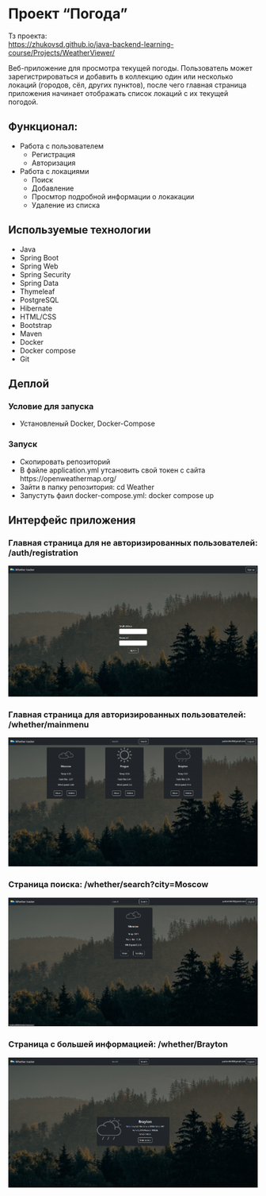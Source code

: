 # Проект “Погода”

Тз проекта: </br> https://zhukovsd.github.io/java-backend-learning-course/Projects/WeatherViewer/

Веб-приложение для просмотра текущей погоды. Пользователь может зарегистрироваться и добавить в коллекцию один или несколько локаций (городов, сёл, других пунктов), после чего главная страница приложения начинает отображать список локаций с их текущей погодой.

<h2>Функционал:</h2>

- Работа с пользователем
    - Регистрация
    - Авторизация
- Работа с локациями
    - Поиск
    - Добавление
    - Просмтор подробной информации о локакации
    - Удаление из списка

<h2>Используемые технологии</h2>
<ul>
  <li>Java</li>
  <li>Spring Boot</li>
  <li>Spring Web</li>
  <li>Spring Security</li>
  <li>Spring Data</li>
  <li>Thymeleaf</li>
  <li>PostgreSQL</li>
  <li>Hibernate</li>
  <li>HTML/CSS</li>
  <li>Bootstrap</li>
  <li>Maven</li>
  <li>Docker</li>
  <li>Docker compose</li>
  <li>Git</li>
</ul>

<h2>Деплой</h2>

<h3>Условие для запуска</h3>
<ul>
  <li> Установленый Docker, Docker-Сompose
</ul>

<h3>Запуск</h3>

<ul>
  <li> Скопировать репозиторий
  <li> В файле application.yml утсановить свой токен с сайта https://openweathermap.org/
  <li> Зайти в папку репозитория: cd Weather
  <li> Запустуть фаил docker-compose.yml: docker compose up</li>
</ul>


<h2>Интерфейс приложения</h2>
<h3>Главная страница для не авторизированных пользователей: /auth/registration</h3>

![alt-text](/img/sign_up_page.png)

<h3>Главная страница для авторизированных пользователей: /whether/mainmenu</h3>

![alt-text](/img/main_menu_page.png)

<h3>Страница поиска: /whether/search?city=Moscow</h3>

![alt-text](/img/search_page.png)

<h3>Страница с большей информацией: /whether/Brayton</h3>

![alt-text](/img/more_info_page.png)





